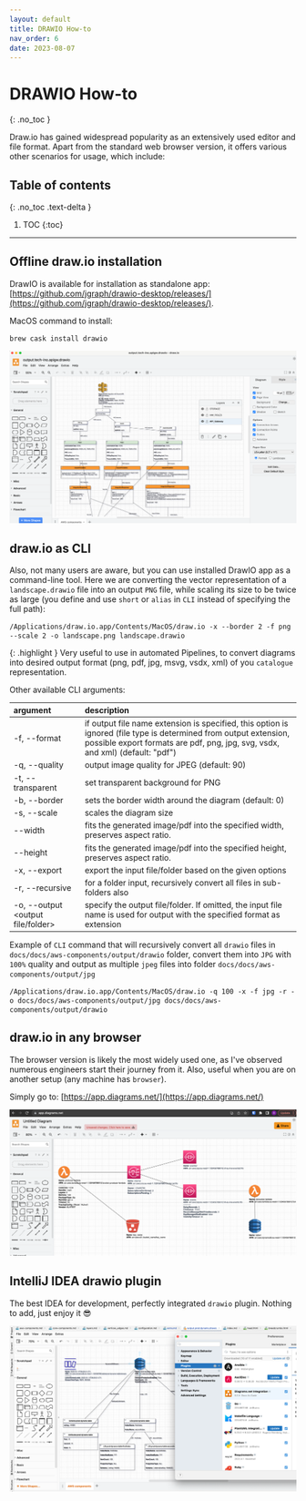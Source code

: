 ```yaml
---
layout: default
title: DRAWIO How-to
nav_order: 6
date: 2023-08-07
---
```


# DRAWIO How-to
{: .no_toc }

Draw.io has gained widespread popularity as an extensively used editor and file format. Apart from the standard web browser version, it offers various other scenarios for usage, which include:

## Table of contents
{: .no_toc .text-delta }

1. TOC
{:toc}
---


## Offline draw.io installation

DrawIO is available for installation as standalone app: [https://github.com/jgraph/drawio-desktop/releases/](https://github.com/jgraph/drawio-desktop/releases/).

MacOS command to install:

```shell
brew cask install drawio
```

![img.png](images/drawio-desktop.png)

## draw.io as CLI

Also, not many users are aware, but you can use installed DrawIO app as a command-line tool.
Here we are converting the vector representation of a ``landscape.drawio`` file into an output ``PNG`` file, while scaling its size to be twice as large
(you define and use ``short`` or ``alias`` in ``CLI`` instead of specifying the full path):

```shell
/Applications/draw.io.app/Contents/MacOS/draw.io -x --border 2 -f png --scale 2 -o landscape.png landscape.drawio
```

{: .highlight }
Very useful to use in automated Pipelines, to convert diagrams into desired output format (png, pdf, jpg, msvg, vsdx, xml) of you ``catalogue`` representation. 

Other available CLI arguments:

| argument                          | description                                                                                                                                                                                        |
|:----------------------------------|:---------------------------------------------------------------------------------------------------------------------------------------------------------------------------------------------------|
| -f, --format <format>             | if output file name extension is specified, this option is ignored (file type is determined from output extension, possible export formats are pdf, png, jpg, svg, vsdx, and xml) (default: "pdf") |
| -q, --quality <quality>           | output image quality for JPEG (default: 90)                                                                                                                                                        |
| -t, --transparent                 | set transparent background for PNG                                                                                                                                                                 |
| -b, --border <border>             | sets the border width around the diagram (default: 0)                                                                                                                                              |
| -s, --scale <scale>               | scales the diagram size                                                                                                                                                                            |
| --width <width>                   | fits the generated image/pdf into the specified width, preserves aspect ratio.                                                                                                                     |
| --height <height>                 | fits the generated image/pdf into the specified height, preserves aspect ratio.                                                                                                                    |
| -x, --export                      | export the input file/folder based on the given options                                                                                                                                            |
| -r, --recursive                   | for a folder input, recursively convert all files in sub-folders also                                                                                                                              |
| -o, --output <output file/folder> | specify the output file/folder. If omitted, the input file name is used for output with the specified format as extension                                                                          |

Example of ``CLI`` command that will recursively convert all ``drawio`` files in ``docs/docs/aws-components/output/drawio`` folder, convert them into ``JPG`` with ``100%`` quality
and output as multiple ``jpeg`` files into folder ``docs/docs/aws-components/output/jpg``

```shell
/Applications/draw.io.app/Contents/MacOS/draw.io -q 100 -x -f jpg -r -o docs/docs/aws-components/output/jpg docs/docs/aws-components/output/drawio 
```

## draw.io in any  browser

The browser version is likely the most widely used one, as I've observed numerous engineers start their journey from it.
Also, useful when you are on another setup (any machine has ``browser``).

Simply go to: [https://app.diagrams.net/](https://app.diagrams.net/)

![img.png](images/drawio-browser.png)

## IntelliJ IDEA drawio plugin

The best IDEA for development, perfectly integrated ``drawio`` plugin. Nothing to add, just enjoy it 😎

![img.png](images/drawio-idea.png)
